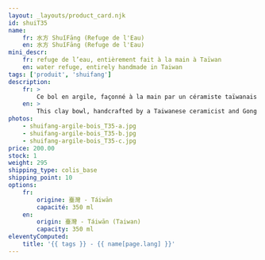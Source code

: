 ```yaml
---
layout: _layouts/product_card.njk
id: shuiT35
name:
    fr: 水方 ShuǐFāng (Refuge de l'Eau) 
    en: 水方 ShuǐFāng (Refuge de l'Eau)
mini_descr:
    fr: refuge de l’eau, entièrement fait à la main à Taïwan
    en: water refuge, entirely handmade in Taiwan
tags: ['produit', 'shuifang']
description: 
    fr: >
        Ce bol en argile, façonné à la main par un céramiste taïwanais pratiquant de 工夫茶 - GōngFūChá, incarne l’harmonie entre tradition et savoir-faire. Les textures sculptées et les reflets dorés, issus de la cuisson au bois,<!--more--> lui confèrent une profondeur visuelle unique. Une pièce authentique, idéale pour sublimer vos moments de thé.
    en: >
        This clay bowl, handcrafted by a Taiwanese ceramicist and Gong Fu Cha (工夫茶 - GōngFūChá) practitioner, embodies the harmony between tradition and craftsmanship. The sculpted textures and golden hues, born from wood firing,<!--more--> give it a unique visual depth. An authentic piece, perfect to elevate your tea moments.
photos:
    - shuifang-argile-bois_T35-a.jpg
    - shuifang-argile-bois_T35-b.jpg
    - shuifang-argile-bois_T35-c.jpg
price: 200.00
stock: 1
weight: 295
shipping_type: colis_base
shipping_point: 10
options:
    fr:
        origine: 臺灣 - Táiwān
        capacité: 350 ml
    en:
        origin: 臺灣 - Táiwān (Taiwan)
        capacity: 350 ml
eleventyComputed:
    title: '{{ tags }} - {{ name[page.lang] }}'
---
```


